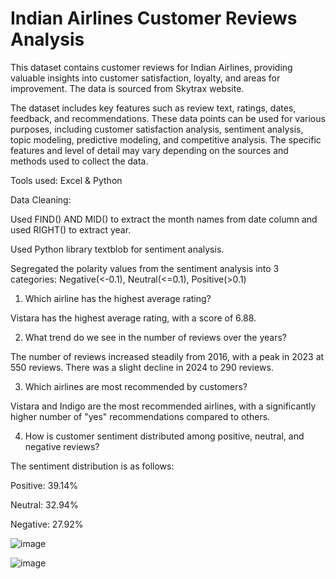 # Indian Airlines Customer Reviews Analysis

This dataset contains customer reviews for Indian Airlines, providing valuable insights into customer satisfaction, loyalty, and areas for improvement. The data is sourced from Skytrax website.

The dataset includes key features such as review text, ratings, dates, feedback, and recommendations. These data points can be used for various purposes, including customer satisfaction analysis, sentiment analysis, topic modeling, predictive modeling, and competitive analysis. The specific features and level of detail may vary depending on the sources and methods used to collect the data.

Tools used: Excel & Python

Data Cleaning:

Used FIND() AND MID() to extract the month names from date column and used RIGHT() to extract year.

Used Python library textblob for sentiment analysis.

Segregated the polarity values from the sentiment analysis into 3 categories: Negative(<-0.1), Neutral(<=0.1), Positive(>0.1)


1. Which airline has the highest average rating?

Vistara has the highest average rating, with a score of 6.88.

2. What trend do we see in the number of reviews over the years?

The number of reviews increased steadily from 2016, with a peak in 2023 at 550 reviews. There was a slight decline in 2024 to 290 reviews.

3. Which airlines are most recommended by customers?

Vistara and Indigo are the most recommended airlines, with a significantly higher number of "yes" recommendations compared to others.

4. How is customer sentiment distributed among positive, neutral, and negative reviews?

The sentiment distribution is as follows:

Positive: 39.14%

Neutral: 32.94%

Negative: 27.92%

![image](https://github.com/user-attachments/assets/e5bfc492-3963-4644-8c1b-053cf92d1340)


![image](https://github.com/user-attachments/assets/c31d9a92-2ec8-4a2c-932e-268a6c88943d)


